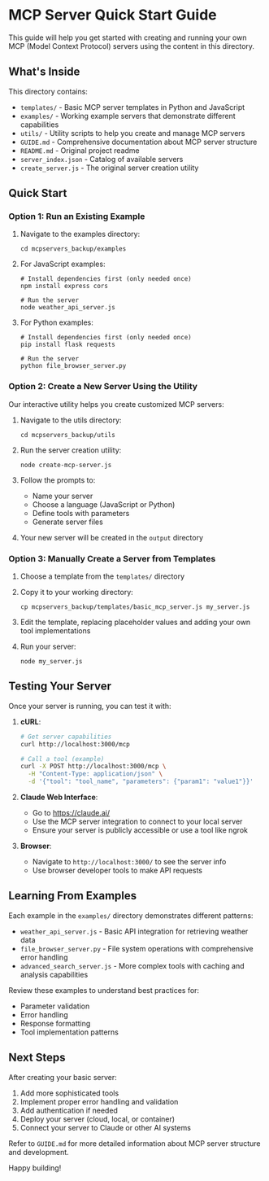 # MCP Server Quick Start Guide

This guide will help you get started with creating and running your own MCP (Model Context Protocol) servers using the content in this directory.

## What's Inside

This directory contains:

- `templates/` - Basic MCP server templates in Python and JavaScript
- `examples/` - Working example servers that demonstrate different capabilities
- `utils/` - Utility scripts to help you create and manage MCP servers
- `GUIDE.md` - Comprehensive documentation about MCP server structure
- `README.md` - Original project readme 
- `server_index.json` - Catalog of available servers
- `create_server.js` - The original server creation utility

## Quick Start

### Option 1: Run an Existing Example

1. Navigate to the examples directory:
   ```
   cd mcpservers_backup/examples
   ```

2. For JavaScript examples:
   ```
   # Install dependencies first (only needed once)
   npm install express cors

   # Run the server
   node weather_api_server.js
   ```

3. For Python examples:
   ```
   # Install dependencies first (only needed once)
   pip install flask requests

   # Run the server
   python file_browser_server.py
   ```

### Option 2: Create a New Server Using the Utility

Our interactive utility helps you create customized MCP servers:

1. Navigate to the utils directory:
   ```
   cd mcpservers_backup/utils
   ```

2. Run the server creation utility:
   ```
   node create-mcp-server.js
   ```

3. Follow the prompts to:
   - Name your server
   - Choose a language (JavaScript or Python)
   - Define tools with parameters
   - Generate server files

4. Your new server will be created in the `output` directory

### Option 3: Manually Create a Server from Templates

1. Choose a template from the `templates/` directory

2. Copy it to your working directory:
   ```
   cp mcpservers_backup/templates/basic_mcp_server.js my_server.js
   ```

3. Edit the template, replacing placeholder values and adding your own tool implementations

4. Run your server:
   ```
   node my_server.js
   ```

## Testing Your Server

Once your server is running, you can test it with:

1. **cURL**:
   ```bash
   # Get server capabilities
   curl http://localhost:3000/mcp

   # Call a tool (example)
   curl -X POST http://localhost:3000/mcp \
     -H "Content-Type: application/json" \
     -d '{"tool": "tool_name", "parameters": {"param1": "value1"}}'
   ```

2. **Claude Web Interface**:
   - Go to https://claude.ai/
   - Use the MCP server integration to connect to your local server
   - Ensure your server is publicly accessible or use a tool like ngrok

3. **Browser**:
   - Navigate to `http://localhost:3000/` to see the server info
   - Use browser developer tools to make API requests

## Learning From Examples

Each example in the `examples/` directory demonstrates different patterns:

- `weather_api_server.js` - Basic API integration for retrieving weather data
- `file_browser_server.py` - File system operations with comprehensive error handling
- `advanced_search_server.js` - More complex tools with caching and analysis capabilities

Review these examples to understand best practices for:

- Parameter validation
- Error handling
- Response formatting
- Tool implementation patterns

## Next Steps

After creating your basic server:

1. Add more sophisticated tools
2. Implement proper error handling and validation
3. Add authentication if needed
4. Deploy your server (cloud, local, or container)
5. Connect your server to Claude or other AI systems

Refer to `GUIDE.md` for more detailed information about MCP server structure and development.

Happy building!